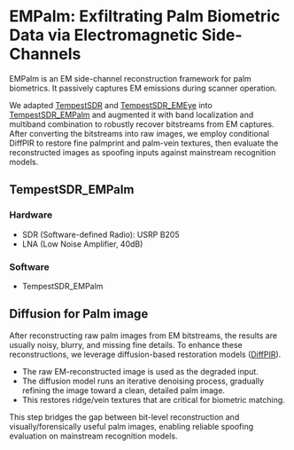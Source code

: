 # EMPalm: Exfiltrating Palm Biometric Data via Electromagnetic Side-Channels
EMPalm is an EM side-channel reconstruction framework for palm biometrics. It passively captures EM emissions during scanner operation. 

We adapted [TempestSDR](https://github.com/martinmarinov/TempestSDR) and [TempestSDR_EMEye](https://github.com/longyan97/EMEye_Tutorial?tab=readme-ov-file) into [TempestSDR_EMPalm](https://github.com/submission695-ai/Submission) and augmented it with band localization and multiband combination to robustly recover bitstreams from EM captures. After converting the bitstreams into raw images, we employ conditional DiffPIR to restore fine palmprint and palm-vein textures, then evaluate the reconstructed images as spoofing inputs against mainstream recognition models.

## TempestSDR_EMPalm
### Hardware
- SDR (Software-defined Radio): USRP B205
- LNA (Low Noise Amplifier, 40dB)
### Software
- TempestSDR_EMPalm

## Diffusion for Palm image
After reconstructing raw palm images from EM bitstreams, the results are usually noisy, blurry, and missing fine details. To enhance these reconstructions, we leverage diffusion-based restoration models ([DiffPIR](https://github.com/yuanzhi-zhu/DiffPIR)).
-	The raw EM-reconstructed image is used as the degraded input.
- The diffusion model runs an iterative denoising process, gradually refining the image toward a clean, detailed palm image.
-	This restores ridge/vein textures that are critical for biometric matching.

This step bridges the gap between bit-level reconstruction and visually/forensically useful palm images, enabling reliable spoofing evaluation on mainstream recognition models.
